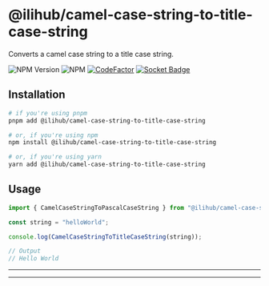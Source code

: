 # @ilihub/camel-case-string-to-title-case-string

Converts a camel case string to a title case string.

![NPM Version](https://img.shields.io/npm/v/%40ilihub%2Fcamel-case-string-to-title-case-string?color=33cd56&logo=npm)
![NPM](https://img.shields.io/npm/l/%40ilihub%2Fcamel-case-string-to-title-case-string)
[![CodeFactor](https://www.codefactor.io/repository/github/ilihub/npm/badge)](https://www.codefactor.io/repository/github/ilihub/npm)
[![Socket Badge](https://socket.dev/api/badge/npm/package/@ilihub/camel-case-string-to-title-case-string)](https://socket.dev/npm/package/@ilihub/camel-case-string-to-title-case-string)

## Installation

```bash
# if you're using pnpm
pnpm add @ilihub/camel-case-string-to-title-case-string

# or, if you're using npm
npm install @ilihub/camel-case-string-to-title-case-string

# or, if you're using yarn
yarn add @ilihub/camel-case-string-to-title-case-string
```

## Usage

```javascript
import { CamelCaseStringToPascalCaseString } from "@ilihub/camel-case-string-to-title-case-string";

const string = "helloWorld";

console.log(CamelCaseStringToTitleCaseString(string));

// Output
// Hello World
```

---

<!-- sponsors_and_backers_section_start -->

<!-- sponsors_and_backers_section_end -->

---
